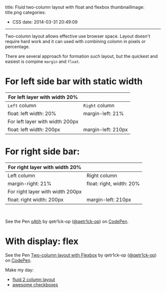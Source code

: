 title: Fluid two-column layout with float and flexbox
thumbnailImage: title.png
categories:
  - CSS
date: 2014-03-31 20:49:09
---

Two-column layout allows effective use browser space. Layout doesn't require hard work and it can used with combining colomn in pixels or percentage.

<!--more-->

<!--toc-->

There are several approach for formation such layout, but the quickest and easiest is compine `margin` and `float`.

#  For left side bar with static width

| For left layer with width 20%     |                    |
|-----------------------------------|--------------------|
| `Left` column                     | `Right` column     |
| float: left width: 20%            | margin-left: 21%   |
| For left layer with width 200px   |                    |
| float: left width: 200px          | margin-left: 210px |

#  For right side bar:

| For right layer with width 20%   |                          |
|----------------------------------|--------------------------|
| Left column                      | Right column             |
| margin-right: 21%                | float: right, width: 20% |
| For right layer with width 200px |                          |
| float: right width: 200px        | margin-left: 210px       |

<br>

See the Pen [oAtih](http://codepen.io/qetr1ck-op/pen/oAtih/) by qetr1ck-op ([@qetr1ck-op](http://codepen.io/qetr1ck-op)) on [CodePen](http://codepen.io).
<script async src="//codepen.io/assets/embed/ei.js"></script>

#  With display: flex

See the Pen [Two-column layout with Flexbox](http://codepen.io/qetr1ck-op/pen/MwdvEV/) by qetr1ck-op ([@qetr1ck-op](http://codepen.io/qetr1ck-op)) on [CodePen](http://codepen.io).


Make my day:
*	[fluid 2 column layout](http://htmlbook.ru/samlayout/tipovye-makety/rezinovyi-dvukhkolonochnyi-maket "fluid 2 column layout on htmlbook.ru")
*	[awesome checkboxes](http://www.inserthtml.com/demos/css/radio-buttons/ "awesome checkboxes on www.inserthtml.com")